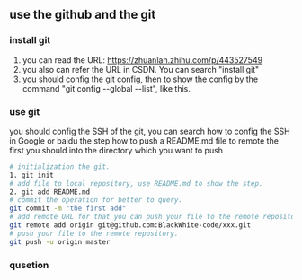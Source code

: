 ## use the github and the git

### install git
1. you can read the URL: https://zhuanlan.zhihu.com/p/443527549
2. you also can refer the URL in CSDN. You can search "install git"
3. you should config the git config, then to show the config by the command "git config --global --list", like this.
### use git
you should config the SSH of the git, you can search how to config the SSH in Google or baidu
the step how to push a README.md file to remote
the first you should into the directory which you want to push
``` bash
# initialization the git.
1. git init
# add file to local repository, use README.md to show the step.
2. git add README.md
# commit the operation for better to query.
git commit -m "the first add"
# add remote URL for that you can push your file to the remote repository.
git remote add origin git@github.com:BlackWhite-code/xxx.git
# push your file to the remote repository.
git push -u origin master
```
### qusetion

